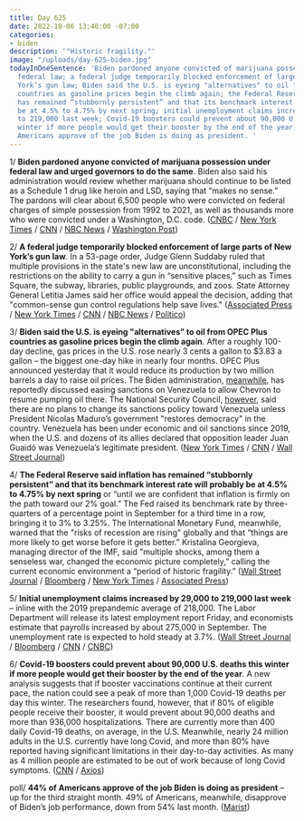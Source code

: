 ```yaml
---
title: Day 625
date: 2022-10-06 13:40:00 -07:00
categories:
- biden
description: '"Historic fragility."'
image: "/uploads/day-625-biden.jpg"
todayInOneSentence: 'Biden pardoned anyone convicted of marijuana possession under
  federal law; a federal judge temporarily blocked enforcement of large parts of New
  York’s gun law; Biden said the U.S. is eyeing "alternatives" to oil from OPEC Plus
  countries as gasoline prices begin the climb again; the Federal Reserve said inflation
  has remained “stubbornly persistent” and that its benchmark interest rate will probably
  be at 4.5% to 4.75% by next spring; initial unemployment claims increased by 29,000
  to 219,000 last week; Covid-19 boosters could prevent about 90,000 U.S. deaths this
  winter if more people would get their booster by the end of the year; and 44% of
  Americans approve of the job Biden is doing as president. '
---
```


1/ **Biden pardoned anyone convicted of marijuana possession under federal law and urged governors to do the same**. Biden also said his administration would review whether marijuana should continue to be listed as a Schedule 1 drug like heroin and LSD, saying that “makes no sense.” The pardons will clear about 6,500 people who were convicted on federal charges of simple possession from 1992 to 2021, as well as thousands more who were convicted under a Washington, D.C. code. ([CNBC](https://www.cnbc.com/2022/10/06/biden-to-pardon-all-prior-federal-offenses-of-simple-marijuana-possession-.html) / [New York Times](https://www.nytimes.com/2022/10/06/us/politics/biden-marijuana-pardon.html) / [CNN](https://www.cnn.com/2022/10/06/politics/marijuana-decriminalization-white-house-joe-biden/index.html) / [NBC News](https://www.nbcnews.com/politics/biden-pardon-prior-federal-offenses-simple-marijuana-possession-rcna51088) / [Washington Post](https://www.washingtonpost.com/politics/2022/10/06/biden-marijuana-decriminalization/))

2/ **A federal judge temporarily blocked enforcement of large parts of New York’s gun law**. In a 53-page order, Judge Glenn Suddaby ruled that multiple provisions in the state's new law are unconstitutional, including the restrictions on the ability to carry a gun in “sensitive places,” such as Times Square, the subway, libraries, public playgrounds, and zoos. State Attorney General Letitia James said her office would appeal the decision, adding that "common-sense gun control regulations help save lives." ([Associated Press](https://apnews.com/article/us-supreme-court-new-york-social-media-gun-politics-d2682ad7dc21aacac49b247e2a3cd518) / [New York Times](https://www.nytimes.com/2022/10/06/nyregion/judge-blocks-ny-gun-law.html) / [CNN](https://www.cnn.com/2022/10/06/politics/new-york-gun-law-restraining-order/index.html) / [NBC News](https://www.nbcnews.com/politics/politics-news/federal-judge-rolls-back-new-yorks-new-gun-law-rcna51052) / [Politico](https://www.politico.com/news/2022/10/06/new-york-gun-control-blocked-00060756))

3/ **Biden said the U.S. is eyeing "alternatives" to oil from OPEC Plus countries as gasoline prices begin the climb again**. After a roughly 100-day decline, gas prices in the U.S. rose nearly 3 cents a gallon to $3.83 a gallon – the biggest one-day hike in nearly four months. OPEC Plus announced yesterday that it would reduce its production by two million barrels a day to raise oil prices. The Biden administration, [meanwhile](https://www.wsj.com/articles/u-s-plans-to-ease-venezuela-sanctions-enabling-chevron-to-pump-oil-11665005719), has reportedly discussed easing sanctions on Venezuela to allow Chevron to resume pumping oil there. The National Security Council, [however](https://www.bloomberg.com/news/articles/2022-10-06/us-denies-report-of-plans-to-change-venezuela-sanctions-policy?sref=MIBMEEoj), said there are no plans to change its sanctions policy toward Venezuela unless President Nicolas Maduro’s government "restores democracy" in the country. Venezuela has been under economic and oil sanctions since 2019, when the U.S. and dozens of its allies declared that opposition leader Juan Guaidó was Venezuela’s legitimate president. ([New York Times](https://www.nytimes.com/2022/10/06/business/biden-says-the-us-is-eyeing-alternatives-to-opec-oil.html) / [CNN](https://www.cnn.com/2022/10/05/energy/gas-prices/index.html) / [Wall Street Journal](https://www.wsj.com/articles/u-s-gasoline-prices-are-climbing-again-and-may-get-worse-11665048601?mod=djemalertNEWS))

4/ **The Federal Reserve said inflation has remained “stubbornly persistent” and that its benchmark interest rate will probably be at 4.5% to 4.75% by next spring** or “until we are confident that inflation is firmly on the path toward our 2% goal.” The Fed raised its benchmark rate by three-quarters of a percentage point in September for a third time in a row, bringing it to 3% to 3.25%. The International Monetary Fund, meanwhile, warned that the "risks of recession are rising" globally and that “things are more likely to get worse before it gets better.” Kristalina Georgieva, managing director of the IMF, said "multiple shocks, among them a senseless war, changed the economic picture completely,” calling the current economic environment a “period of historic fragility.” ([Wall Street Journal](https://www.wsj.com/articles/fed-official-says-inflation-is-stubbornly-persistent-justifying-rapid-rate-rises-11665075908) / [Bloomberg](https://www.bloomberg.com/news/articles/2022-10-06/evans-says-fed-headed-for-4-5-4-75-interest-rate-by-early-2023?srnd=premium&sref=MIBMEEoj) / [New York Times](https://www.nytimes.com/2022/10/06/business/imf-global-outlook-recession-risks.html) / [Associated Press](https://apnews.com/article/business-economic-growth-international-monetary-fund-government-and-politics-1c893f6ed1dee8360d6467c2fbd9c7fe))

5/ **Initial unemployment claims increased by 29,000 to 219,000 last week** – inline with the 2019 prepandemic average of 218,000. The Labor Department will release its latest employment report Friday, and economists estimate that payrolls increased by about 275,000 in September. The unemployment rate is expected to hold steady at 3.7%. ([Wall Street Journal](https://www.wsj.com/articles/u-s-jobless-claims-rose-last-week-but-remain-historically-low-11665061396) / [Bloomberg](https://www.bloomberg.com/news/articles/2022-10-06/us-jobless-claims-rise-by-more-than-forecast-to-219-000?srnd=markets-vp&sref=MIBMEEoj) / [CNN](https://www.cnn.com/2022/10/06/economy/september-jobs-report-preview/index.html) / [CNBC](https://www.cnbc.com/2022/10/06/fridays-jobs-report-could-be-a-case-where-good-news-isnt-really-good.html))

6/ **Covid-19 boosters could prevent about 90,000 U.S. deaths this winter if more people would get their booster by the end of the year**. A new analysis suggests that if booster vaccinations continue at their current pace, the nation could see a peak of more than 1,000 Covid-19 deaths per day this winter. The researchers found, however, that if 80% of eligible people receive their booster, it would prevent about 90,000 deaths and more than 936,000 hospitalizations. There are currently more than 400 daily Covid-19 deaths, on average, in the U.S. Meanwhile, nearly 24 million adults in the U.S. currently have long Covid, and more than 80%  have reported having significant limitations in their day-to-day activities. As many as 4 million people are estimated to be out of work because of long Covid symptoms. ([CNN](https://www.cnn.com/2022/10/05/health/covid-boosters-deaths-winter/index.html) / [Axios](https://www.axios.com/2022/10/06/long-covid-cdc-data-disabling))

poll/ **44% of Americans approve of the job Biden is doing as president** – up for the third straight month. 49% of Americans, meanwhile, disapprove of Biden’s job performance, down from 54% last month. ([Marist](https://maristpoll.marist.edu/polls/bidens-job-approval-rating-the-midterm-elections/))